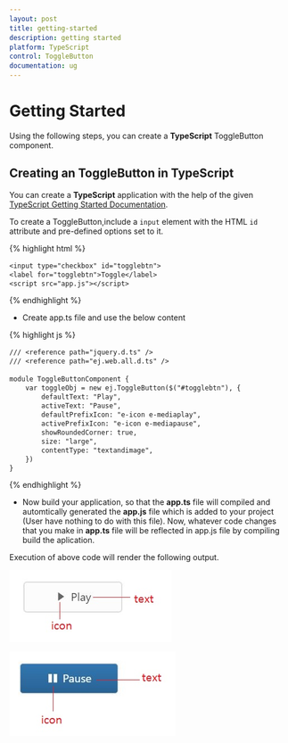 ```yaml
---
layout: post
title: getting-started
description: getting started
platform: TypeScript
control: ToggleButton
documentation: ug
---
```


# Getting Started


Using the following steps, you can create a **TypeScript** ToggleButton component.

## Creating an ToggleButton in TypeScript

You can create a **TypeScript** application with the help of the given [TypeScript Getting Started Documentation](https://help.syncfusion.com/js/typescript).

To create a ToggleButton,include a `input` element with the HTML `id` attribute and pre-defined options set to it.

{% highlight html %}

    <input type="checkbox" id="togglebtn">
    <label for="togglebtn">Toggle</label>
    <script src="app.js"></script>

{% endhighlight %}

* Create app.ts file and use the below content

{% highlight js %}

    /// <reference path="jquery.d.ts" />  
    /// <reference path="ej.web.all.d.ts" />

    module ToggleButtonComponent {
        var toggleObj = new ej.ToggleButton($("#togglebtn"), {
            defaultText: "Play",
            activeText: "Pause",
            defaultPrefixIcon: "e-icon e-mediaplay",
            activePrefixIcon: "e-icon e-mediapause",
            showRoundedCorner: true,
            size: "large",
            contentType: "textandimage",
        })
    }
          
{% endhighlight %}

* Now build your application, so that the **app.ts** file will compiled and automtically generated the **app.js** file which is added to your project (User have nothing to do with this file). Now, whatever code changes that you make in **app.ts** file will be reflected in app.js file by compiling     build the aplication.

Execution of above code will render the following output.

![](getting-started_images/Getting-Started_img1.JPG)

![](getting-started_images/Getting-Started_img2.JPG)


